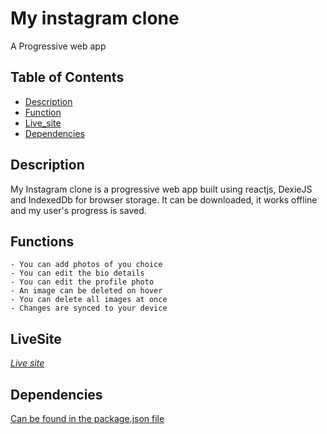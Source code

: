# My instagram clone
A Progressive web app

## Table of Contents

* [Description](#Description)
* [Function](#Functions)
* [Live_site](#LiveSite)
* [Dependencies](#Dependencies)

## Description
My Instagram clone is a progressive web app built using reactjs, DexieJS and IndexedDb for browser storage. It can be downloaded, it works offline and my user's progress is saved. 

## Functions
    - You can add photos of you choice
    - You can edit the bio details
    - You can edit the profile photo
    - An image can be deleted on hover
    - You can delete all images at once
    - Changes are synced to your device

## LiveSite
*[Live site](https://bright-instagram-clone.netlify.app)*

## Dependencies
[Can be found in the package.json file](package.json)

